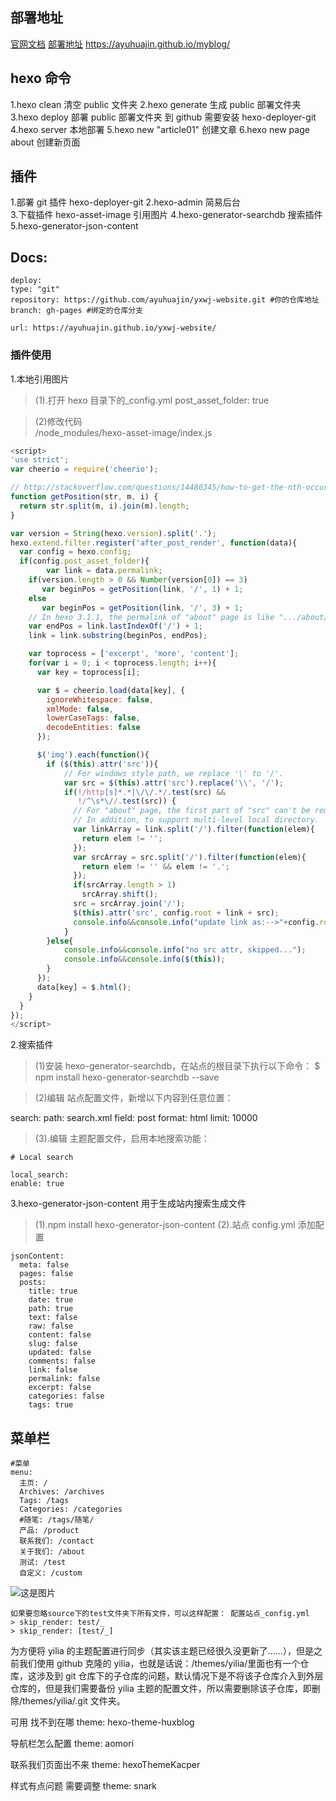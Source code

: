 ## 部署地址

[官网文档](https://hexo.io/docs/one-command-deployment)
[部署地址](https://ayuhuajin.github.io/myblog/) https://ayuhuajin.github.io/myblog/

## hexo 命令

1.hexo clean 清空 public 文件夹
2.hexo generate 生成 public 部署文件夹  
3.hexo deploy 部署 public 部署文件夹 到 github 需要安装 hexo-deployer-git
4.hexo server 本地部署
5.hexo new "article01" 创建文章
6.hexo new page about 创建新页面

## 插件

1.部署 git 插件 hexo-deployer-git
2.hexo-admin 简易后台  
3.下载插件 hexo-asset-image 引用图片
4.hexo-generator-searchdb 搜索插件
5.hexo-generator-json-content

## Docs:

```
deploy:
type: "git"
repository: https://github.com/ayuhuajin/yxwj-website.git #你的仓库地址
branch: gh-pages #绑定的仓库分支

url: https://ayuhuajin.github.io/yxwj-website/
```

### 插件使用

1.本地引用图片

> (1).打开 hexo 目录下的\_config.yml
> post_asset_folder: true

> (2)修改代码  
> /node_modules/hexo-asset-image/index.js

```js
<script>
'use strict';
var cheerio = require('cheerio');

// http://stackoverflow.com/questions/14480345/how-to-get-the-nth-occurrence-in-a-string
function getPosition(str, m, i) {
  return str.split(m, i).join(m).length;
}

var version = String(hexo.version).split('.');
hexo.extend.filter.register('after_post_render', function(data){
  var config = hexo.config;
  if(config.post_asset_folder){
    	var link = data.permalink;
	if(version.length > 0 && Number(version[0]) == 3)
	   var beginPos = getPosition(link, '/', 1) + 1;
	else
	   var beginPos = getPosition(link, '/', 3) + 1;
	// In hexo 3.1.1, the permalink of "about" page is like ".../about/index.html".
	var endPos = link.lastIndexOf('/') + 1;
    link = link.substring(beginPos, endPos);

    var toprocess = ['excerpt', 'more', 'content'];
    for(var i = 0; i < toprocess.length; i++){
      var key = toprocess[i];

      var $ = cheerio.load(data[key], {
        ignoreWhitespace: false,
        xmlMode: false,
        lowerCaseTags: false,
        decodeEntities: false
      });

      $('img').each(function(){
		if ($(this).attr('src')){
			// For windows style path, we replace '\' to '/'.
			var src = $(this).attr('src').replace('\\', '/');
			if(!/http[s]*.*|\/\/.*/.test(src) &&
			   !/^\s*\//.test(src)) {
			  // For "about" page, the first part of "src" can't be removed.
			  // In addition, to support multi-level local directory.
			  var linkArray = link.split('/').filter(function(elem){
				return elem != '';
			  });
			  var srcArray = src.split('/').filter(function(elem){
				return elem != '' && elem != '.';
			  });
			  if(srcArray.length > 1)
				srcArray.shift();
			  src = srcArray.join('/');
			  $(this).attr('src', config.root + link + src);
			  console.info&&console.info("update link as:-->"+config.root + link + src);
			}
		}else{
			console.info&&console.info("no src attr, skipped...");
			console.info&&console.info($(this));
		}
      });
      data[key] = $.html();
    }
  }
});
</script>

```

2.搜索插件

> (1)安装 hexo-generator-searchdb，在站点的根目录下执行以下命令：
> $ npm install hexo-generator-searchdb --save

> (2)编辑 站点配置文件，新增以下内容到任意位置：

search:
path: search.xml
field: post
format: html
limit: 10000

> (3).编辑 主题配置文件，启用本地搜索功能：

```
# Local search

local_search:
enable: true
```

3.hexo-generator-json-content 用于生成站内搜索生成文件

> (1).npm install hexo-generator-json-content
> (2).站点 config.yml 添加配置

```
jsonContent:
  meta: false
  pages: false
  posts:
    title: true
    date: true
    path: true
    text: false
    raw: false
    content: false
    slug: false
    updated: false
    comments: false
    link: false
    permalink: false
    excerpt: false
    categories: false
    tags: true
```

## 菜单栏

```
#菜单
menu:
  主页: /
  Archives: /archives
  Tags: /tags
  Categories: /categories
  #随笔: /tags/随笔/
  产品: /product
  联系我们: /contact
  关于我们: /about
  测试: /test
  自定义: /custom
```

![这是图片](/assets/img/philly-magic-garden.jpg "Magic Gardens")

```
如果要忽略source下的test文件夹下所有文件，可以这样配置： 配置站点_config.yml
> skip_render: test/_
> skip_render: [test/_]
```

为方便将 yilia 的主题配置进行同步（其实该主题已经很久没更新了……），但是之前我们使用 github 克隆的 yilia，也就是话说：/themes/yilia/里面也有一个仓库，这涉及到 git 仓库下的子仓库的问题，默认情况下是不将该子仓库介入到外层仓库的，但是我们需要备份 yilia 主题的配置文件，所以需要删除该子仓库，即删除/themes/yilia/.git 文件夹。

可用 找不到在哪
theme: hexo-theme-huxblog

导航栏怎么配置
theme: aomori

联系我们页面出不来
theme: hexoThemeKacper

样式有点问题 需要调整
theme: snark
